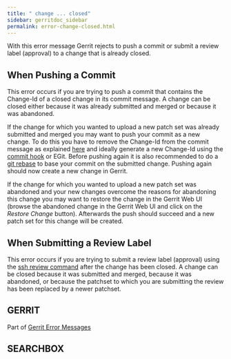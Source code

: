 ```yaml
---
title: " change ... closed"
sidebar: gerritdoc_sidebar
permalink: error-change-closed.html
---
```

With this error message Gerrit rejects to push a commit or submit a
review label (approval) to a change that is already closed.

## When Pushing a Commit

This error occurs if you are trying to push a commit that contains the
Change-Id of a closed change in its commit message. A change can be
closed either because it was already submitted and merged or because it
was abandoned.

If the change for which you wanted to upload a new patch set was already
submitted and merged you may want to push your commit as a new change.
To do this you have to remove the Change-Id from the commit message as
explained [here](error-push-fails-due-to-commit-message.html) and
ideally generate a new Change-Id using the [commit
hook](cmd-hook-commit-msg.html) or EGit. Before pushing again it is also
recommended to do a [git
rebase](http://www.kernel.org/pub/software/scm/git/docs/git-rebase.html)
to base your commit on the submitted change. Pushing again should now
create a new change in Gerrit.

If the change for which you wanted to upload a new patch set was
abandoned and your new changes overcome the reasons for abandoning this
change you may want to restore the change in the Gerrit Web UI (browse
the abandoned change in the Gerrit Web UI and click on the *Restore
Change* button). Afterwards the push should succeed and a new patch set
for this change will be created.

## When Submitting a Review Label

This error occurs if you are trying to submit a review label (approval)
using the [ssh review command](cmd-review.html) after the change has
been closed. A change can be closed because it was submitted and merged,
because it was abandoned, or because the patchset to which you are
submitting the review has been replaced by a newer patchset.

## GERRIT

Part of [Gerrit Error Messages](error-messages.html)

## SEARCHBOX

